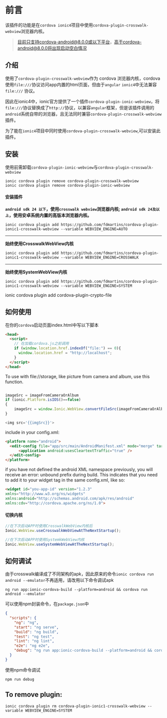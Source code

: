 # 前言

该插件的功能是在`cordova ionic4`项目中使用`cordova-plugin-crosswalk-webview`浏览器内核。

> 目前只支持cordova-android@8.0.0或以下平台，高于cordova-android@8.0.0将出现启动空白情况


## 介绍

使用了`cordova-plugin-crosswalk-webview`作为 cordova 浏览器内核，cordova使用`file:///`协议访问app内置的html页面，但由于`angular` `ionic4`中无法兼容`file:///` 协议。

因此在ionic4中，ionic官方提供了一个插件`cordova-plugin-ionic-webview`，将`file:///`协议替换成了`http://`协议，以兼容`angular`框架，但是该插件调用的`android`系统自带的浏览器，且无法同时兼容`cordova-plugin-crosswalk-webview`插件。

为了能在`ionic4`项目中同时使用`cordova-plugin-crosswalk-webview`,可以安装此插件。

## 安装

使用前需卸载`cordova-plugin-ionic-webview`与`cordova-plugin-crosswalk-webview`

``` shell
ionic cordova plugin remove cordova-plugin-crosswalk-webview
ionic cordova plugin remove cordova-plugin-ionic-webview
```



#### 安装插件


**`android sdk 24 以下`，使用`crosswalk webview`浏览器内核;
`android sdk 24及以上`，使用安卓系统内置的高版本浏览器内核。**
``` shell
ionic cordova plugin add https://github.com/fdmartins/cordova-plugin-ionic1-crosswalk-webview --variable WEBVIEW_ENGINE=AUTO
```
---

**始终使用CrosswalkWebView内核**

``` shell
ionic cordova plugin add https://github.com/fdmartins/cordova-plugin-ionic1-crosswalk-webview --variable WEBVIEW_ENGINE=CROSSWALK
```

---

**始终使用SystemWebView内核**
``` shell
ionic cordova plugin add https://github.com/fdmartins/cordova-plugin-ionic1-crosswalk-webview --variable WEBVIEW_ENGINE=SYSTEM
```

ionic cordova plugin add cordova-plugin-crypto-file


## 如何使用

在你的`cordova`启动页面index.html中写以下脚本

``` html
<head>
  <script>
    // 在加载cordova.js之前调用
    if (window.location.href.indexOf("file:") == 0){
      window.location.href = "http://localhost";
    }
  </script>
</head>
```

To use with file://storage, like picture from camera and album, use this function.

``` js

imageSrc = imageFromCameraOrAlbum 
if (ionic.Platform.isIOS()==false)
{   
    imageSrc = window.Ionic.WebView.convertFileSrc(imageFromCameraOrAlbum);
}

<img src='{{imgSrc}}'>
```

include in your config.xml:
``` html
<platform name="android">
  <edit-config file="app/src/main/AndroidManifest.xml" mode="merge" target="/manifest/application">
      <application android:usesCleartextTraffic="true" />
  </edit-config>
</platform>
```

if you have not defined the android XML namespace previously, you will receive an error: unbound prefix during build. This indicates that you need to add it to your widget tag in the same config.xml, like so:

``` html
<widget id="you-app-id" version="1.2.3"
xmlns="http://www.w3.org/ns/widgets" 
xmlns:android="http://schemas.android.com/apk/res/android"
xmlns:cdv="http://cordova.apache.org/ns/1.0">
```

#### 切换内核


``` js
//在下次启动APP时使用CrosswalkWebView内核后
Ionic.WebView.useCrosswalkWebViewAtTheNextStartup();
```

``` js
//在下次启动APP时使用SystemkWebView内核
Ionic.WebView.useSystemWebViewAtTheNextStartup();
```

## 如何调试

由于crosswalk编译成了不同架构的apk，因此原来的命令`ionic cordova run android --emulator`不再适用，请改用以下命令调试apk

``` shell
ng run app:ionic-cordova-build --platform=android && cordova run android --emulator
```

可以使用npm封装命令，在`package.json`中

``` json
{
  "scripts": {
    "ng": "ng",
    "start": "ng serve",
    "build": "ng build",
    "test": "ng test",
    "lint": "ng lint",
    "e2e": "ng e2e",
    "debug": "ng run app:ionic-cordova-build --platform=android && cordova run android --emulator"
  }
}
```

使用npm命令调试

``` shell
npm run debug
```

## To remove plugin:

``` shell
ionic cordova plugin rm cordova-plugin-ionic1-crosswalk-webview --variable WEBVIEW_ENGINE=SYSTEM
```

